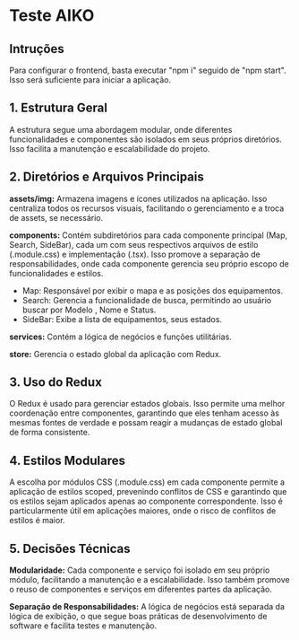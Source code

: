 # Teste AIKO

## Intruções
Para configurar o frontend, basta executar "npm i" seguido de "npm start". Isso será suficiente para iniciar a aplicação.

## 1. Estrutura Geral
A estrutura segue uma abordagem modular, onde diferentes funcionalidades e componentes são isolados em seus próprios diretórios. Isso facilita a manutenção e escalabilidade do projeto.

## 2. Diretórios e Arquivos Principais
**assets/img:** Armazena imagens e ícones utilizados na aplicação. Isso centraliza todos os recursos visuais, facilitando o gerenciamento e a troca de assets, se necessário.

**components:** Contém subdiretórios para cada componente principal (Map, Search, SideBar), cada um com seus respectivos arquivos de estilo (.module.css) e implementação (.tsx). Isso promove a separação de responsabilidades, onde cada componente gerencia seu próprio escopo de funcionalidades e estilos.

- Map: Responsável por exibir o mapa e as posições dos equipamentos.
- Search: Gerencia a funcionalidade de busca, permitindo ao usuário buscar por Modelo , Nome e Status.
- SideBar: Exibe a lista de equipamentos, seus estados.

**services:** Contém a lógica de negócios e funções utilitárias.

**store:** Gerencia o estado global da aplicação com Redux.

## 3. Uso do Redux
O Redux é usado para gerenciar estados globais. Isso permite uma melhor coordenação entre componentes, garantindo que eles tenham acesso às mesmas fontes de verdade e possam reagir a mudanças de estado global de forma consistente.

## 4. Estilos Modulares
A escolha por módulos CSS (.module.css) em cada componente permite a aplicação de estilos scoped, prevenindo conflitos de CSS e garantindo que os estilos sejam aplicados apenas ao componente correspondente. Isso é particularmente útil em aplicações maiores, onde o risco de conflitos de estilos é maior.

## 5. Decisões Técnicas
**Modularidade:** Cada componente e serviço foi isolado em seu próprio módulo, facilitando a manutenção e a escalabilidade. Isso também promove o reuso de componentes e serviços em diferentes partes da aplicação.

**Separação de Responsabilidades:** A lógica de negócios está separada da lógica de exibição, o que segue boas práticas de desenvolvimento de software e facilita testes e manutenção.

